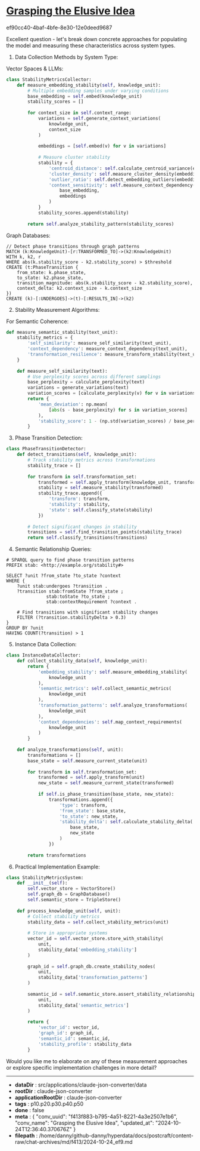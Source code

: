 # [Grasping the Elusive Idea](https://claude.ai/chat/f413f883-b795-4a51-8221-4a3e2507e1b6)

ef90cc40-4baf-4bfe-8e30-12e0deed9687

 Excellent question - let's break down concrete approaches for populating the model and measuring these characteristics across system types.

1. Data Collection Methods by System Type:

Vector Spaces & LLMs:
```python
class StabilityMetricsCollector:
    def measure_embedding_stability(self, knowledge_unit):
        # Multiple embedding samples under varying conditions
        base_embedding = self.embed(knowledge_unit)
        stability_scores = []
        
        for context_size in self.context_range:
            variations = self.generate_context_variations(
                knowledge_unit, 
                context_size
            )
            
            embeddings = [self.embed(v) for v in variations]
            
            # Measure cluster stability
            stability = {
                'centroid_distance': self.calculate_centroid_variance(embeddings),
                'cluster_density': self.measure_cluster_density(embeddings),
                'outlier_ratio': self.detect_embedding_outliers(embeddings),
                'context_sensitivity': self.measure_context_dependency(
                    base_embedding,
                    embeddings
                )
            }
            stability_scores.append(stability)
            
        return self.analyze_stability_pattern(stability_scores)
```

Graph Databases:
```cypher
// Detect phase transitions through graph patterns
MATCH (k:KnowledgeUnit)-[r:TRANSFORMED_TO]->(k2:KnowledgeUnit)
WITH k, k2, r
WHERE abs(k.stability_score - k2.stability_score) > $threshold
CREATE (t:PhaseTransition {
    from_state: k.phase_state,
    to_state: k2.phase_state,
    transition_magnitude: abs(k.stability_score - k2.stability_score),
    context_delta: k2.context_size - k.context_size
})
CREATE (k)-[:UNDERGOES]->(t)-[:RESULTS_IN]->(k2)
```

2. Stability Measurement Algorithms:

For Semantic Coherence:
```python
def measure_semantic_stability(text_unit):
    stability_metrics = {
        'self_similarity': measure_self_similarity(text_unit),
        'context_dependency': measure_context_dependency(text_unit),
        'transformation_resilience': measure_transform_stability(text_unit)
    }
    
    def measure_self_similarity(text):
        # Use perplexity scores across different samplings
        base_perplexity = calculate_perplexity(text)
        variations = generate_variations(text)
        variation_scores = [calculate_perplexity(v) for v in variations]
        return {
            'mean_deviation': np.mean(
                [abs(s - base_perplexity) for s in variation_scores]
            ),
            'stability_score': 1 - (np.std(variation_scores) / base_perplexity)
        }
```

3. Phase Transition Detection:

```python
class PhaseTransitionDetector:
    def detect_transitions(self, knowledge_unit):
        # Track stability metrics across transformations
        stability_trace = []
        
        for transform in self.transformation_set:
            transformed = self.apply_transform(knowledge_unit, transform)
            stability = self.measure_stability(transformed)
            stability_trace.append({
                'transform': transform,
                'stability': stability,
                'state': self.classify_state(stability)
            })
        
        # Detect significant changes in stability
        transitions = self.find_transition_points(stability_trace)
        return self.classify_transitions(transitions)
```

4. Semantic Relationship Queries:

```sparql
# SPARQL query to find phase transition patterns
PREFIX stab: <http://example.org/stability#>

SELECT ?unit ?from_state ?to_state ?context
WHERE {
    ?unit stab:undergoes ?transition .
    ?transition stab:fromState ?from_state ;
               stab:toState ?to_state ;
               stab:contextRequirement ?context .
    
    # Find transitions with significant stability changes
    FILTER (?transition.stabilityDelta > 0.3)
}
GROUP BY ?unit
HAVING COUNT(?transition) > 1
```

5. Instance Data Collection:

```python
class InstanceDataCollector:
    def collect_stability_data(self, knowledge_unit):
        return {
            'embedding_stability': self.measure_embedding_stability(
                knowledge_unit
            ),
            'semantic_metrics': self.collect_semantic_metrics(
                knowledge_unit
            ),
            'transformation_patterns': self.analyze_transformations(
                knowledge_unit
            ),
            'context_dependencies': self.map_context_requirements(
                knowledge_unit
            )
        }
    
    def analyze_transformations(self, unit):
        transformations = []
        base_state = self.measure_current_state(unit)
        
        for transform in self.transformation_set:
            transformed = self.apply_transform(unit)
            new_state = self.measure_current_state(transformed)
            
            if self.is_phase_transition(base_state, new_state):
                transformations.append({
                    'type': transform,
                    'from_state': base_state,
                    'to_state': new_state,
                    'stability_delta': self.calculate_stability_delta(
                        base_state, 
                        new_state
                    )
                })
        
        return transformations
```

6. Practical Implementation Example:

```python
class StabilityMetricsSystem:
    def __init__(self):
        self.vector_store = VectorStore()
        self.graph_db = GraphDatabase()
        self.semantic_store = TripleStore()
        
    def process_knowledge_unit(self, unit):
        # Collect stability metrics
        stability_data = self.collect_stability_metrics(unit)
        
        # Store in appropriate systems
        vector_id = self.vector_store.store_with_stability(
            unit, 
            stability_data['embedding_stability']
        )
        
        graph_id = self.graph_db.create_stability_nodes(
            unit, 
            stability_data['transformation_patterns']
        )
        
        semantic_id = self.semantic_store.assert_stability_relationships(
            unit, 
            stability_data['semantic_metrics']
        )
        
        return {
            'vector_id': vector_id,
            'graph_id': graph_id,
            'semantic_id': semantic_id,
            'stability_profile': stability_data
        }
```

Would you like me to elaborate on any of these measurement approaches or explore specific implementation challenges in more detail?

---

* **dataDir** : src/applications/claude-json-converter/data
* **rootDir** : claude-json-converter
* **applicationRootDir** : claude-json-converter
* **tags** : p10.p20.p30.p40.p50
* **done** : false
* **meta** : {
  "conv_uuid": "f413f883-b795-4a51-8221-4a3e2507e1b6",
  "conv_name": "Grasping the Elusive Idea",
  "updated_at": "2024-10-24T12:36:40.370676Z"
}
* **filepath** : /home/danny/github-danny/hyperdata/docs/postcraft/content-raw/chat-archives/md/f413/2024-10-24_ef9.md